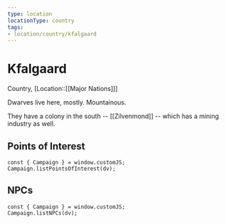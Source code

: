 ```yaml
---
type: location
locationType: country
tags: 
- location/country/kfalgaard
---
```

# Kfalgaard
Country, [Location::[[Major Nations]]]

Dwarves live here, mostly. Mountainous.

They have a colony in the south -- [[Zilvenmond]] -- which has a mining industry as well.


## Points of Interest
```dataviewjs
const { Campaign } = window.customJS;
Campaign.listPointsOfInterest(dv);
```

## NPCs

```dataviewjs
const { Campaign } = window.customJS;
Campaign.listNPCs(dv);
```
